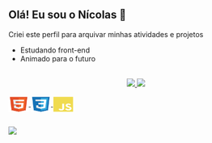 ## Olá! Eu sou o Nícolas 👋

Criei este perfil para arquivar minhas atividades e projetos

- Estudando front-end
- Animado para o futuro
<br>

<div align="center">
  <a href="https://github.com/KingKarpa">
  <img height="180em" src="https://github-readme-stats.vercel.app/api?username=KingKarpa&show_icons=true&theme=tokyonight&include_all_commits=true&count_private=true"/>
  <img height="180em" src="https://github-readme-stats.vercel.app/api/top-langs/?username=KingKarpa&layout=compact&langs_count=7&theme=tokyonight"/>
</div>
<div style="display: inline_block"><br>
  <img align="center" alt="Ico-HTML" height="30" width="40" src="https://raw.githubusercontent.com/devicons/devicon/master/icons/html5/html5-original.svg">
  <img align="center" alt="Ico-CSS" height="30" width="40" src="https://raw.githubusercontent.com/devicons/devicon/master/icons/css3/css3-original.svg">
  <img align="center" alt="Ico-Js" height="30" width="40" src="https://raw.githubusercontent.com/devicons/devicon/master/icons/javascript/javascript-plain.svg">
</div>
  
  ##
  
<div>
  <a href="https://www.linkedin.com/in/n%C3%ADcolas-oliveira-matos-b996b9227/" target="_blank"><img src="https://img.shields.io/badge/-LinkedIn-%230077B5?style=for-the-badge&logo=linkedin&logoColor=white" target="_blank"></a>
</div>
